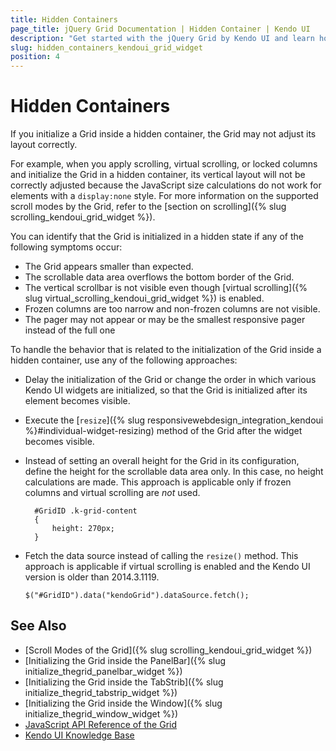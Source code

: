 ```yaml
---
title: Hidden Containers
page_title: jQuery Grid Documentation | Hidden Container | Kendo UI
description: "Get started with the jQuery Grid by Kendo UI and learn how to handle the most common scenarios when initializing it in a hidden container."
slug: hidden_containers_kendoui_grid_widget
position: 4
---
```


# Hidden Containers

If you initialize a Grid inside a hidden container, the Grid may not adjust its layout correctly.

For example, when you apply scrolling, virtual scrolling, or locked columns and initialize the Grid in a hidden container, its vertical layout will not be correctly adjusted because the JavaScript size calculations do not work for elements with a `display:none` style. For more information on the supported scroll modes by the Grid, refer to the [section on scrolling]({% slug scrolling_kendoui_grid_widget %}).

You can identify that the Grid is initialized in a hidden state if any of the following symptoms occur:
* The Grid appears smaller than expected.
* The scrollable data area overflows the bottom border of the Grid.
* The vertical scrollbar is not visible even though [virtual scrolling]({% slug virtual_scrolling_kendoui_grid_widget %}) is enabled.
* Frozen columns are too narrow and non-frozen columns are not visible.
* The pager may not appear or may be the smallest responsive pager instead of the full one

To handle the behavior that is related to the initialization of the Grid inside a hidden container, use any of the following approaches:
* Delay the initialization of the Grid or change the order in which various Kendo UI widgets are initialized, so that the Grid is initialized after its element becomes visible.
* Execute the [`resize`]({% slug responsivewebdesign_integration_kendoui %}#individual-widget-resizing) method of the Grid after the widget becomes visible.
* Instead of setting an overall height for the Grid in its configuration, define the height for the scrollable data area only. In this case, no height calculations are made. This approach is applicable only if frozen columns and virtual scrolling are _not_ used.

    ```
      #GridID .k-grid-content
      {
          height: 270px;
      }
    ```

* Fetch the data source instead of calling the `resize()` method. This approach is applicable if virtual scrolling is enabled and the Kendo UI version is older than 2014.3.1119.

    ```
    $("#GridID").data("kendoGrid").dataSource.fetch();
    ```

## See Also

* [Scroll Modes of the Grid]({% slug scrolling_kendoui_grid_widget %})
* [Initializing the Grid inside the PanelBar]({% slug initialize_thegrid_panelbar_widget %})
* [Initializing the Grid inside the TabStrib]({% slug initialize_thegrid_tabstrip_widget %})
* [Initializing the Grid inside the Window]({% slug initialize_thegrid_window_widget %})
* [JavaScript API Reference of the Grid](/api/javascript/ui/grid)
* [Kendo UI Knowledge Base](/knowledge-base)
